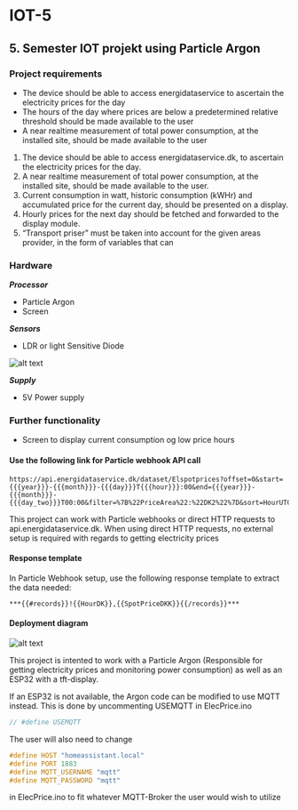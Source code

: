# IOT-5
## 5. Semester IOT projekt using Particle Argon

### Project requirements
  - The device should be able to access energidataservice to ascertain the electricity prices for the day  
  - The hours of the day where prices are below a predetermined relative threshold should be made available to the user  
  - A near realtime measurement of total power consumption, at the installed site, should be made available to the user   
  
  1. The device should be able to access energidataservice.dk, to ascertain the electricity prices for the day.
  2. A near realtime measurement of total power consumption, at the installed site, should be made available to the user.
  3. Current consumption in watt, historic consumption (kWHr) and accumulated price for the current day, should be presented on a display.
  4. Hourly prices for the next day should be fetched and forwarded to the display module.
  5. “Transport priser” must be taken into account for the given areas provider, in the form of variables that can

### Hardware   
***Processor***   
  - Particle Argon   
  - Screen   
   
***Sensors***   
  - LDR or light Sensitive Diode
  
![alt text](https://github.com/mathiasbergma/Power_monitor/blob/master/Schematic_Light_sensor.jpg)
   
***Supply***   
  - 5V Power supply   

### Further functionality   
- Screen to display current consumption og low price hours

#### Use the following link for Particle webhook API call
```
https://api.energidataservice.dk/dataset/Elspotprices?offset=0&start={{{year}}}-{{{month}}}-{{{day}}}T{{{hour}}}:00&end={{{year}}}-{{{month}}}-{{{day_two}}}T00:00&filter=%7B%22PriceArea%22:%22DK2%22%7D&sort=HourUTC%20ASC&timezone=dk
```

This project can work with Particle webhooks or direct HTTP requests to api.energidataservice.dk. When using direct HTTP requests, no external setup is required with regards to getting electricity prices

#### Response template 
In Particle Webhook setup, use the following response template to extract the data needed:
```
***{{#records}}!{{HourDK}},{{SpotPriceDKK}}{{/records}}***
```

#### Deployment diagram
![alt text](https://github.com/mathiasbergma/Power_monitor/blob/master/UML_Deployment4.jpg)


This project is intented to work with a Particle Argon (Responsible for getting electricity prices and monitoring power consumption) as well as an ESP32 with a tft-display.

If an ESP32 is not available, the Argon code can be modified to use MQTT instead. This is done by uncommenting USEMQTT in ElecPrice.ino

``` C 
// #define USEMQTT 
```
The user will also need to change

``` C
#define HOST "homeassistant.local"
#define PORT 1883
#define MQTT_USERNAME "mqtt"
#define MQTT_PASSWORD "mqtt"
```
in ElecPrice.ino to fit whatever MQTT-Broker the user would wish to utilize
